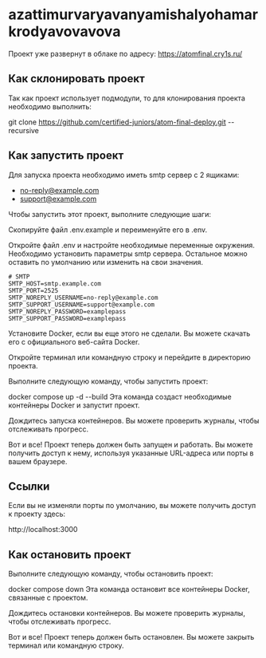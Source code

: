 # azattimurvaryavanyamishalyohamarkrodyavovavova
Проект уже развернут в облаке по адресу:
https://atomfinal.cry1s.ru/

## Как склонировать проект
Так как проект использует подмодули, то для клонирования проекта необходимо выполнить:

git clone https://github.com/certified-juniors/atom-final-deploy.git --recursive
## Как запустить проект

Для запуска проекта необходимо иметь smtp сервер с 2 ящиками:
* no-reply@example.com
* support@example.com

Чтобы запустить этот проект, выполните следующие шаги:

Скопируйте файл .env.example и переименуйте его в .env.

Откройте файл .env и настройте необходимые переменные окружения. Необходимо установить параметры smtp сервера.
Остальное можно оставить по умолчанию или изменить на свои значения.
```
# SMTP
SMTP_HOST=smtp.example.com
SMTP_PORT=2525
SMTP_NOREPLY_USERNAME=no-reply@example.com
SMTP_SUPPORT_USERNAME=support@example.com
SMTP_NOREPLY_PASSWORD=examplepass
SMTP_SUPPORT_PASSWORD=examplepass
```
Установите Docker, если вы еще этого не сделали. Вы можете скачать его с официального веб-сайта Docker.

Откройте терминал или командную строку и перейдите в директорию проекта.

Выполните следующую команду, чтобы запустить проект:

docker compose up -d --build
Эта команда создаст необходимые контейнеры Docker и запустит проект.

Дождитесь запуска контейнеров. Вы можете проверить журналы, чтобы отслеживать прогресс.

Вот и все! Проект теперь должен быть запущен и работать. Вы можете получить доступ к нему, используя указанные URL-адреса или порты в вашем браузере.

## Ссылки
Если вы не изменяли порты по умолчанию, вы можете получить доступ к проекту здесь:

http://localhost:3000

## Как остановить проект

Выполните следующую команду, чтобы остановить проект:

docker compose down
Эта команда остановит все контейнеры Docker, связанные с проектом.

Дождитесь остановки контейнеров. Вы можете проверить журналы, чтобы отслеживать прогресс.

Вот и все! Проект теперь должен быть остановлен. Вы можете закрыть терминал или командную строку.